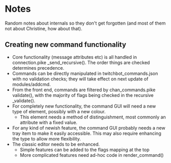 Notes
=====

Random notes about internals so they don't get forgotten
(and most of them not about Christine, how about that).

Creating new command functionality
----------------------------------

* Core functionality (message attributes etc) is all handled in connection.pike
  _send_recursive(). The order things are checked determines precedence.
* Commands can be directly manipulated in twitchbot_commands.json with no
  validation checks; they will take effect on next update of modules/addcmd.
* From the front end, commands are filtered by chan_commands.pike validate(),
  with the majority of flags being checked in the recursive _validate().
* For completely new functionality, the command GUI will need a new type of
  element, possibly with a new colour.
  - This element needs a method of distinguishment, most commonly an attribute
    with a fixed value.
* For any kind of newish feature, the command GUI probably needs a new tray
  item to make it easily accessible. This may also require enhancing the
  type to allow more flexibility.
* The classic editor needs to be enhanced.
  - Simple features can be added to the flags mapping at the top
  - More complicated features need ad-hoc code in render_command()
